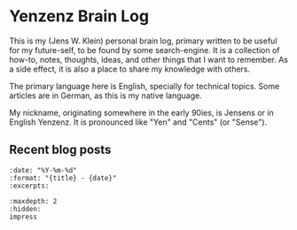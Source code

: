 # Yenzenz Brain Log

This is my (Jens W. Klein) personal brain log, primary written to be useful for my future-self, to be found by some search-engine.
It is a collection of how-to, notes, thoughts, ideas, and other things that I want to remember.
As a side effect, it is also a place to share my knowledge with others.

The primary language here is English, specially for technical topics.
Some articles are in German, as this is my native language.

My nickname, originating somewhere in the early 90ies, is Jensens or in English Yenzenz.
It is pronounced like "Yen" and "Cents" (or "Sense").

## Recent blog posts

```{postlist} 10
:date: "%Y-%m-%d"
:format: "{title} - {date}"
:excerpts:
```

```{toctree}
:maxdepth: 2
:hidden:
impress
```
